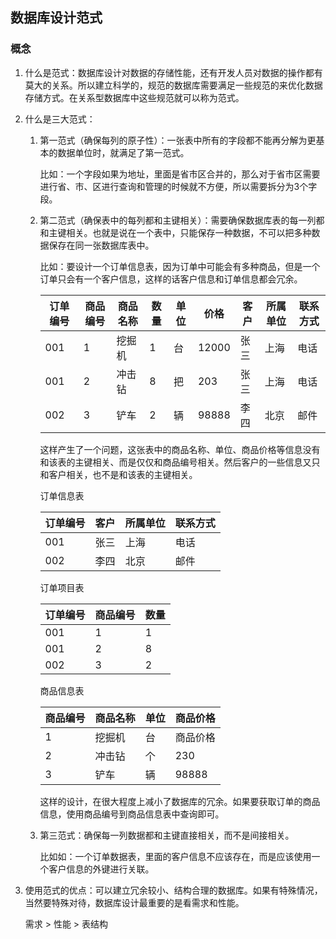 <!--
 * @Date: 2021-10-28 21:01:02
 * @LastEditors: Lq
 * @LastEditTime: 2021-11-17 19:29:39
 * @FilePath: \learnningNotes\mysql\数据库设计.md
-->
## 数据库设计范式

### 概念

1. 什么是范式：数据库设计对数据的存储性能，还有开发人员对数据的操作都有莫大的关系。所以建立科学的，规范的数据库需要满足一些规范的来优化数据存储方式。在关系型数据库中这些规范就可以称为范式。

2. 什么是三大范式：

    1. 第一范式（确保每列的原子性）：一张表中所有的字段都不能再分解为更基本的数据单位时，就满足了第一范式。

        比如：一个字段如果为地址，里面是省市区合并的，那么对于省市区需要进行省、市、区进行查询和管理的时候就不方便，所以需要拆分为3个字段。

    2. 第二范式（确保表中的每列都和主键相关）：需要确保数据库表的每一列都和主键相关。也就是说在一个表中，只能保存一种数据，不可以把多种数据保存在同一张数据库表中。

        比如：要设计一个订单信息表，因为订单中可能会有多种商品，但是一个订单只会有一个客户信息，这样的话客户信息和订单信息都会冗余。

        |订单编号|商品编号|商品名称|数量|单位|价格|客户|所属单位|联系方式|
        |-|-|-|-|-|-|-|-|-|
        |001|1|挖掘机|1|台|12000|张三|上海|电话|
        |001|2|冲击钻|8|把|203|张三|上海|电话
        |002|3|铲车|2|辆|98888|李四|北京|邮件|

        这样产生了一个问题，这张表中的商品名称、单位、商品价格等信息没有和该表的主键相关、而是仅仅和商品编号相关。然后客户的一些信息又只和客户相关，也不是和该表的主键相关。

        订单信息表

        |订单编号|客户|所属单位|联系方式|
        |-|-|-|-|
        |001|张三|上海|电话|
        |002|李四|北京|邮件|

        订单项目表

        |订单编号|商品编号|数量|
        |-|-|-|
        |001|1|1|
        |001|2|8|
        |002|3|2|

        商品信息表

        |商品编号|商品名称|单位|商品价格|
        |-|-|-|-|
        |1|挖掘机|台|商品价格|
        |2|冲击钻|个|230|
        |3|铲车|辆|98888|

        这样的设计，在很大程度上减小了数据库的冗余。如果要获取订单的商品信息，使用商品编号到商品信息表中查询即可。

    3. 第三范式：确保每一列数据都和主键直接相关，而不是间接相关。

        比如如：一个订单数据表，里面的客户信息不应该存在，而是应该使用一个客户信息的外键进行关联。

3. 使用范式的优点：可以建立冗余较小、结构合理的数据库。如果有特殊情况，当然要特殊对待，数据库设计最重要的是看需求和性能。

    需求 > 性能 > 表结构